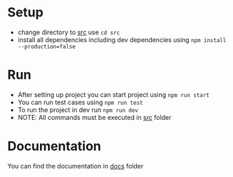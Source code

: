 # Setup
- change directory to [src](https://github.com/Ashilesh/express-api/tree/main/src) use `cd src`
- install all dependencies including dev dependencies using `npm install --production=false`

# Run
- After setting up project you can start project using `npm run start`
- You can run test cases using `npm run test`
- To run the project in dev run `npm run dev`
- NOTE: All commands must be executed in [src](https://github.com/Ashilesh/express-api/tree/main/src) folder 

# Documentation
You can find the documentation in [docs](https://github.com/Ashilesh/express-api/tree/main/docs) folder
